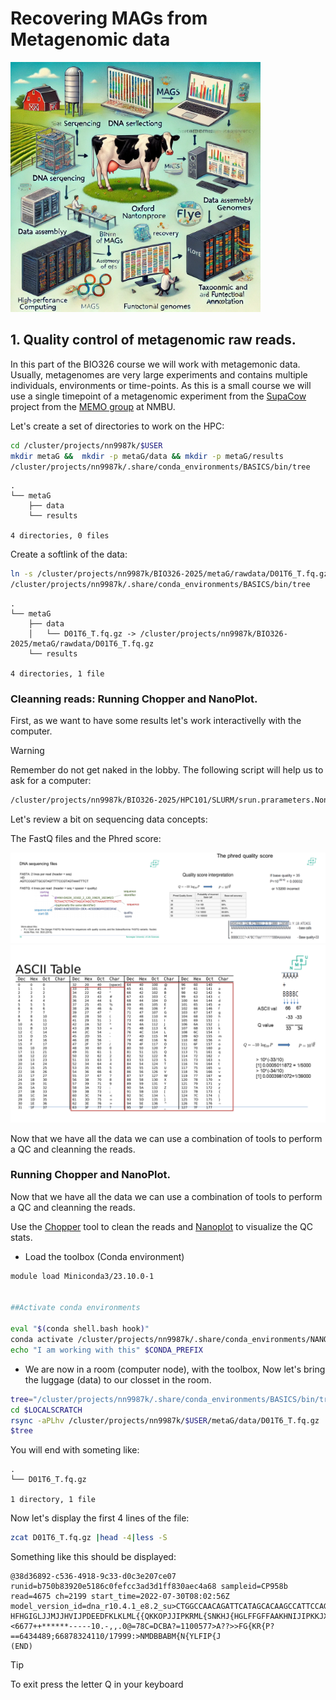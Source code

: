 # Recovering MAGs from Metagenomic data

<img src="https://github.com/TheMEMOLab/Bin420-Bioinformatics-for-Functional-Meta-Omics/blob/main/img/Assemlby.webp" height="400">

## 1. Quality control of metagenomic raw reads.

In this part of the BIO326 course we will work with metagemonic data. Usually, metagenomes are very large experiments and contains multiple individuals, environments or time-points. As this is a small course we will use a single timepoint of a metagenomic experiment from the [SupaCow](https://www.nmbu.no/en/research/projects/supacow) project from the [MEMO group](https://www.nmbu.no/en/research/groups/memo-group-microbial-ecology-and-meta-omics) at NMBU.


Let's create a set of directories to work on the HPC:

```bash
cd /cluster/projects/nn9987k/$USER
mkdir metaG &&  mkdir -p metaG/data && mkdir -p metaG/results 
/cluster/projects/nn9987k/.share/conda_environments/BASICS/bin/tree
```

```console
.
└── metaG
    ├── data
    └── results

4 directories, 0 files
```

Create a softlink of the data:

```bash
ln -s /cluster/projects/nn9987k/BIO326-2025/metaG/rawdata/D01T6_T.fq.gz /cluster/projects/nn9987k/$USER/metaG/data/
/cluster/projects/nn9987k/.share/conda_environments/BASICS/bin/tree
```

```console
.
└── metaG
    ├── data
    │   └── D01T6_T.fq.gz -> /cluster/projects/nn9987k/BIO326-2025/metaG/rawdata/D01T6_T.fq.gz
    └── results

4 directories, 1 file
```


### Cleanning reads: Running Chopper and NanoPlot.

First, as we want to have some results let's work interactivelly with the computer.
>[!Warning]
> Remember do not get naked in the lobby. The following script will help us to ask for a computer:

```bash
/cluster/projects/nn9987k/BIO326-2025/HPC101/SLURM/srun.prarameters.Nonode.Account.sh 8 20G normal 120G nn9987k 02:00:00
```

Let's review a bit on sequencing data concepts:

The FastQ files and the Phred score:

![FQ](https://github.com/TheMEMOLab/Bio326-NMBU/blob/main/images/fastqC.png)
![ASCII](https://github.com/TheMEMOLab/Bio326-NMBU/blob/main/images/ASCII.png)


Now that we have all the data we can use a combination of tools to perform a QC and cleanning the reads.

### Running Chopper and NanoPlot.

Now that we have all the data we can use a combination of tools to perform a QC and cleanning the reads.

Use the [Chopper](https://github.com/wdecoster/chopper) tool to clean the reads and 
[Nanoplot](https://github.com/wdecoster/NanoPlot) to visualize the QC stats. 

- Load the toolbox (Conda environment)

```bash 
module load Miniconda3/23.10.0-1


##Activate conda environments

eval "$(conda shell.bash hook)"
conda activate /cluster/projects/nn9987k/.share/conda_environments/NANOPAKQC/
echo "I am working with this" $CONDA_PREFIX

```

- We are now in a room (computer node), with the toolbox, Now let's bring the luggage (data) to our closset in the room.

```bash
tree="/cluster/projects/nn9987k/.share/conda_environments/BASICS/bin/tree"
cd $LOCALSCRATCH
rsync -aPLhv /cluster/projects/nn9987k/$USER/metaG/data/D01T6_T.fq.gz .
$tree
```
You will end with someting like:

```console
.
└── D01T6_T.fq.gz

1 directory, 1 file
```

Now let's display the first 4 lines of the file:

```bash
zcat D01T6_T.fq.gz |head -4|less -S
```

Something like this should be displayed:

```console
@38d36892-c536-4918-9c33-d0c3e207ce07 runid=b750b83920e5186c0fefcc3ad3d1ff830aec4a68 sampleid=CP958b read=4675 ch=2199 start_time=2022-07-30T08:02:56Z model_version_id=dna_r10.4.1_e8.2_su>CTGGCCAACAGATTCATAGCACAAGCCATTCCAGCATAAGTGGAGAATGGTTTCTTTTTGGCATCAGATGGCGTCTTTTCTCTGTAGGATGTCTTTTGATGTCGCTTTCCCTATACGTCCTGAAAAGCCACGAAATTTCACCTATGTTTCACCTGATGTCTTTTTGGTTTCTTATAAATCACTGATT>+
HFHGIGLJJMJJHVIJPDEEDFKLKLML{{QKKOPJJIPKRML{SNKHJ{HGLFFGFFAAKHNIJIPKKJXPA@@@=:I=<6677++******-----10.-,,.0@=78C=DCBA?=1100577>A??>>FG{KR{P?==6434489;66878324110/17999:>NMDBBABM{N{YLFIP{J
(END) 
```
>[!Tip]
>To exit press the letter Q in your keyboard